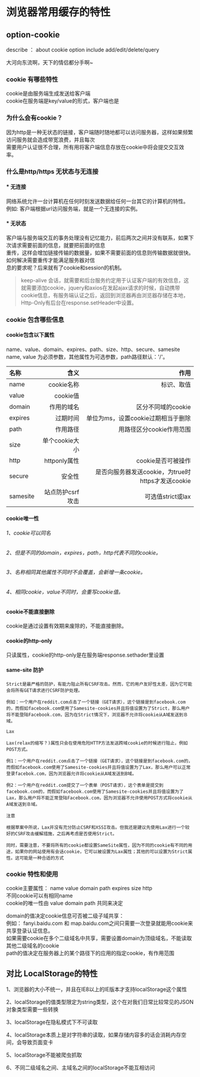 # 浏览器常用缓存的特性

## option-cookie
describe ： about cookie option include add/edit/delete/query <br/>

大河向东流啊，天下的情侣都分手啊~
### cookie 有哪些特性
cookie是由服务端生成发送给客户端 </br>
cookie在服务端是key/value的形式，客户端也是</br>

### 为什么会有cookie？
  因为http是一种无状态的链接，客户端随时随地都可以访问服务器，这样如果频繁访问服务就会造成带宽浪费，并且每次<br/>需要用户认证很不合理，所有用将客户端信息存放在cookie中将会提交交互效率。

### 什么是http/https 无状态与无连接

#### * 无连接
  网络系统允许一台计算机在任何时刻发送数据给任何一台其它的计算机的特性。<br/>
  例如: 客户端根据url访问服务端，就是一个无连接的实例。
#### * 无状态
  客户端与服务端交互的事务处理没有记忆能力，前后两次之间并没有联系，如果下次请求需要前面的信息，就要把前面的信息<br/>重传，这样会增加链接传输的数据量，如果不需要前面的信息则传输数据就很快。如何解决需要重传才能满足服务器对信<br/>息的要求呢？后来就有了cookie和session的机制。

> keep-alive 会话，就需要和后台服务约定用于认证客户端的有效信息，这就需要添加cookie，jquery和axios在发起ajax请求的时候，自动携带cookie信息，有服务端认证之后，返回到浏览器再由浏览器存储在本地，Http-Only有后台在response.setHeader中设置。

### cookie 包含哪些信息
#### cookie包含以下属性
  name、value、domain、expires、path、size、http、secure、samesite <br/>
  name, value 为必须参数，其他属性为可选参数，path路径默认：'/'。<br/>

| 名称 | 含义 | 作用 |
| :------ | ------: | ------:|
| name | cookie名称 | 标识、取值 |
| value | cookie值 |  |
| domain | 作用的域名 | 区分不同域的cookie |
| expires | 过期时间 | 单位为ms，设置cookie过期相当于删除 |
| path | 作用路径 | 用路径区分cookie作用范围 |
| size | 单个cookie大小 |  |
| http | httponly属性 | cookie是否可被操作 |
| secure | 安全性 | 是否向服务器发送cookie，为true时https才发送cookie |
| samesite | 站点防护csrf攻击 | 可选值strict或lax |

#### cookie唯一性

###### 1、cookie可以同名
###### 2、但是不同的domain，expires，path，http代表不同的cookie。
###### 3、名称相同其他属性不同时不会覆盖，会新增一条cookie。
###### 4、相同cookie，value不同时，会重写cookie值。

#### cookie不能直接删除
  cookie是通过设置有效期来废除的，不能直接删除。

#### cookie的http-only
  只读属性，cookie的http-only是在服务端response.sethader里设置

#### same-site 防护
```
Strict是最严格的防护，有能力阻止所有CSRF攻击。然而，它的用户友好性太差，因为它可能会将所有GET请求进行CSRF防护处理。

例如：一个用户在reddit.com点击了一个链接（GET请求），这个链接是到facebook.com的，而假如facebook.com使用了Samesite-cookies并且将值设置为了Strict，那么用户将不能登陆Facebook.com，因为在Strict情况下，浏览器不允许将cookie从A域发送到Ｂ域。

Lax

Lax(relax的缩写？)属性只会在使用危险HTTP方法发送跨域cookie的时候进行阻止，例如POST方式。

例1：一个用户在reddit.com点击了一个链接（GET请求），这个链接是到facebook.com的，而假如facebook.com使用了Samesite-cookies并且将值设置为了Lax，那么用户可以正常登录facebok.com，因为浏览器允许将cookie从A域发送到B域。

例2：一个用户在reddit.com提交了一个表单（POST请求），这个表单是提交到facebook.com的，而假如facebook.com使用了Samesite-cookies并且将值设置为了Lax，那么用户将不能正常登陆Facebook.com，因为浏览器不允许使用POST方式将cookie从A域发送到Ｂ域。

注意

根据草案中所说，Lax并没有充分防止CSRF和XSSI攻击。但我还是建议先使用Lax进行一个较好的CSRF攻击缓解措施，之后再考虑是否使用Strict。

同时，需要注意，不要将所有的cookie都设置SameSite属性，因为不同的cookie有不同的用途，如果你的网站使用有会话cookie，它可以被设置为Lax属性；其他的可以设置为Strict属性。这可能是一种合适的方式
```
### cookie 特性和使用

cookie主要属性： name value domain path expires size http <br/>
不同cookie可以有相同name<br/>
cookie的唯一性由 value domain path 共同来决定<br/>

domain的值决定cookie信息可否被二级子域共享：<br/>
例如： fanyi.baidu.com 和 map.baidu.com之间只需要一次登录就能用cookie来共享登录认证信息。<br/>
如果需要cookie在多个二级域名中共享，需要设置domain为顶级域名，不能读取其他二级域名的cookie<br/>
path的值决定在服务器上的某个路径下的应用的指定cookie，有作用范围<br/>

## 对比 LocalStorage的特性
1、浏览器的大小不统一，并且在IE8以上的IE版本才支持localStorage这个属性 <br/>

2、localStorage的值类型限定为string类型，这个在对我们日常比较常见的JSON对象类型需要一些转换 <br/>

3、localStorage在隐私模式下不可读取 <br/>

4、localStorage本质上是对字符串的读取，如果存储内容多的话会消耗内存空间，会导致页面变卡 <br/>

5、localStorage不能被爬虫抓取 <br/>

6、不同二级域名之间、主域名之间的localStorage不能互相访问 <br/>